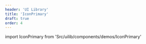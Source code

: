 ```yaml
---
header: 'UI Library'
title: 'IconPrimary'
draft: true
order: 4
---
```


<!--
  ATTENTION: This file is auto generated by using "makeDemosFactory".
  Do not change the content!
-->

import IconPrimary from 'Src/uilib/components/demos/IconPrimary'

<IconPrimary />

